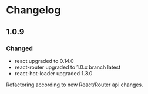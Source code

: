 # Changelog

## 1.0.9

### Changed

* react upgraded to 0.14.0
* react-router upgraded to 1.0.x branch latest
* react-hot-loader upgraded 1.3.0

Refactoring according to new React/Router api changes.